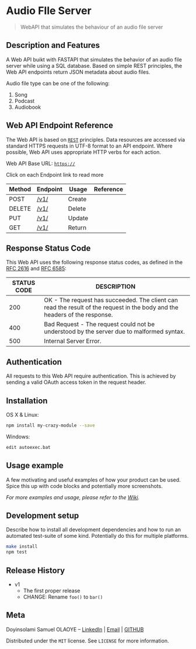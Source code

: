 # Audio FIle Server
> WebAPI that simulates the behaviour of an audio file server

## Description and Features
A Web API buikt with FASTAPI that simulates the behavior of an audio file server while using a SQL database. Based on simple REST principles, the  Web API endpoints return JSON metadata about audio files.


Audio file type can be one of the following:
1. Song
2. Podcast
3. Audiobook


## Web API Endpoint Reference
The Web API is based on [`REST`](http://en.wikipedia.org/wiki/Representational_state_transfer) principles. Data resources are accessed via standard HTTPS requests in UTF-8 format to an API endpoint. Where possible, Web API uses appropriate HTTP verbs for each action.

Web API Base URL: [`https://`]()

Click on each Endpoint link to read more

| Method     | Endpoint                | Usage                     | Reference                |
| -----------| ----------------------- | ------------------------- |--------------------------|
| POST| [/v1/]() | Create |  |
| DELETE| [/v1/]() | Delete |  |
| PUT | [/v1/]() | Update |  |
| GET | [/v1/]()| Return |  |

## Response Status Code

This Web API uses the following response status codes, as defined in the [RFC 2616](https://www.ietf.org/rfc/rfc2616.txt) and [RFC 6585](https://www.ietf.org/rfc/rfc6585.txt):

| STATUS CODE | DESCRIPTION                |
| ----------- | ---------------------------|
| 200 | OK - The request has succeeded. The client can read the result of the request in the body and the headers of the response. |
| 400 | Bad Request - The request could not be understood by the server due to malformed syntax.  |
| 500 | Internal Server Error. |

## Authentication
All requests to this Web API require authentication. This is achieved by sending a valid OAuth access token in the request header. 


## Installation

OS X & Linux:

```sh
npm install my-crazy-module --save
```

Windows:

```sh
edit autoexec.bat
```

## Usage example

A few motivating and useful examples of how your product can be used. Spice this up with code blocks and potentially more screenshots.

_For more examples and usage, please refer to the [Wiki][wiki]._

## Development setup

Describe how to install all development dependencies and how to run an automated test-suite of some kind. Potentially do this for multiple platforms.

```sh
make install
npm test
```

## Release History

* v1
    * The first proper release
    * CHANGE: Rename `foo()` to `bar()`


## Meta

Doyinsolami Samuel OLAOYE – [LinkedIn](https://www.linkedin.com/in/doyinsolami-olaoye/) | [Email](doyinsolamiolaoye@gmail.com) | [GITHUB](https://github.com/doyinsolamiolaoye/)

Distributed under the `MIT` license. See ``LICENSE`` for more information.


<!-- Markdown link & img dfn's -->
[wiki]: https://github.com/yourname/yourproject/wiki

